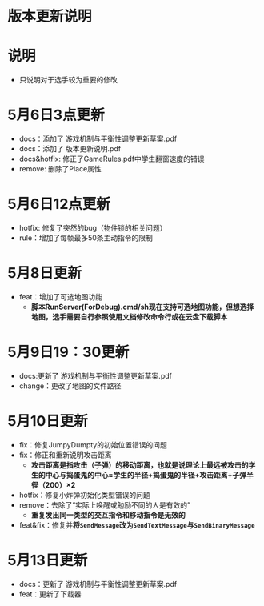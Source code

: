 # 版本更新说明

# 说明
- 只说明对于选手较为重要的修改

# 5月6日3点更新
- docs：添加了 游戏机制与平衡性调整更新草案.pdf
- docs：添加了 版本更新说明.pdf
- docs&hotfix: 修正了GameRules.pdf中学生翻窗速度的错误
- remove: 删除了Place属性

# 5月6日12点更新
- hotfix: 修复了突然的bug（物件锁的相关问题）
- rule：增加了每帧最多50条主动指令的限制

# 5月8日更新
- feat：增加了可选地图功能
  - **脚本RunServer(ForDebug).cmd/sh现在支持可选地图功能，但想选择地图，选手需要自行参照使用文档修改命令行或在云盘下载脚本**

# 5月9日19：30更新
- docs:更新了 游戏机制与平衡性调整更新草案.pdf
- change：更改了地图的文件路径

# 5月10日更新
- fix：修复JumpyDumpty的初始位置错误的问题
- fix：修正和重新说明攻击距离
  - **攻击距离是指攻击（子弹）的移动距离，也就是说理论上最远被攻击的学生的中心与捣蛋鬼的中心=学生的半径+捣蛋鬼的半径+攻击距离+子弹半径（200）×2**
- hotfix：修复小炸弹初始化类型错误的问题
- remove：去除了“实际上唤醒或勉励不同的人是有效的”
  - **重复发出同一类型的交互指令和移动指令是无效的**
- feat&fix：修复并**将`SendMessage`改为`SendTextMessage`与`SendBinaryMessage`**

# 5月13日更新
- docs：更新了 游戏机制与平衡性调整更新草案.pdf
- feat：更新了下载器